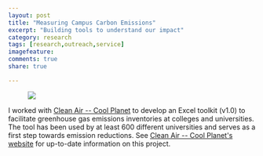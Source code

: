 ```yaml
---
layout: post
title: "Measuring Campus Carbon Emissions"
excerpt: "Building tools to understand our impact"
category: research
tags: [research,outreach,service]
imagefeature:
comments: true
share: true

---
```


<figure class="third">
	<a href="{{ site.url }}/images/posts/CACPlogo.jpg"><img src="{{ site.url }}/images/posts/CACPlogo.jpg"></a>
</figure>

 I worked with [Clean Air -- Cool Planet](http://cleanair-coolplanet.org) to develop an Excel toolkit (v1.0) to facilitate greenhouse gas emissions inventories at colleges and universities. The tool has been used by at least 600 different universities and serves as a first step towards emission reductions.  See [Clean Air -- Cool Planet's website](http://cleanair-coolplanet.org/campus-carbon-calculator/) for up-to-date information on this project.
